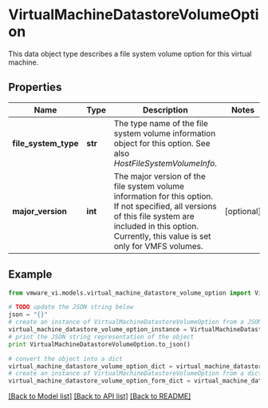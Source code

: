 # VirtualMachineDatastoreVolumeOption

This data object type describes a file system volume option for this virtual machine. 

## Properties
Name | Type | Description | Notes
------------ | ------------- | ------------- | -------------
**file_system_type** | **str** | The type name of the file system volume information object for this option.  See also *HostFileSystemVolumeInfo*.  | 
**major_version** | **int** | The major version of the file system volume information for this option.  If not specified, all versions of this file system are included in this option. Currently, this value is set only for VMFS volumes.  | [optional] 

## Example

```python
from vmware_vi.models.virtual_machine_datastore_volume_option import VirtualMachineDatastoreVolumeOption

# TODO update the JSON string below
json = "{}"
# create an instance of VirtualMachineDatastoreVolumeOption from a JSON string
virtual_machine_datastore_volume_option_instance = VirtualMachineDatastoreVolumeOption.from_json(json)
# print the JSON string representation of the object
print VirtualMachineDatastoreVolumeOption.to_json()

# convert the object into a dict
virtual_machine_datastore_volume_option_dict = virtual_machine_datastore_volume_option_instance.to_dict()
# create an instance of VirtualMachineDatastoreVolumeOption from a dict
virtual_machine_datastore_volume_option_form_dict = virtual_machine_datastore_volume_option.from_dict(virtual_machine_datastore_volume_option_dict)
```
[[Back to Model list]](../README.md#documentation-for-models) [[Back to API list]](../README.md#documentation-for-api-endpoints) [[Back to README]](../README.md)


